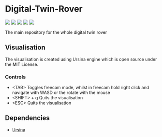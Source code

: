 # Digital-Twin-Rover
<img src="https://img.shields.io/badge/GitHub-100000?style=for-the-badge&logo=github&logoColor=white" />
<img src="https://img.shields.io/badge/Python-0078D6?style=for-the-badge&logo=python&logoColor=black" />
<img src="https://img.shields.io/badge/VSCode-100000?style=for-the-badge&logo=visual%20studio%20code&logoColor=white" />
<img src="https://img.shields.io/badge/Linux-0078D6?style=for-the-badge&logo=linux&logoColor=black" />
<img src="https://img.shields.io/badge/Windows-100000?style=for-the-badge&logo=windows&logoColor=white" />


The main repository for the whole digital twin rover

## Visualisation
The visualisation is created using Ursina engine which is open source under the MIT License.

### Controls
- \<TAB\> Toggles freecam mode, whilst in freecam hold right click and navigate with WASD or the rotate with the mouse
- \<SHIFT\> + q Quits the visualisation
- \<ESC\> Quits the visualisation

## Dependencies
- [Ursina](https://pypi.org/project/ursina/) 